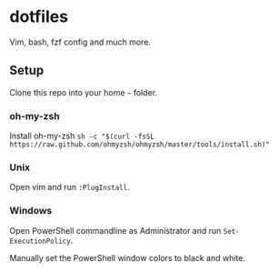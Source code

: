 # dotfiles

Vim, bash, fzf config and much more.

## Setup

Clone this repo into your home `~` folder.

### oh-my-zsh 

Install oh-my-zsh `sh -c "$(curl -fsSL https://raw.github.com/ohmyzsh/ohmyzsh/master/tools/install.sh)"`

### Unix

Open vim and run `:PlugInstall`.

### Windows

Open PowerShell commandline as Administrator and run `Set-ExecutionPolicy`.

Manually set the PowerShell window colors to black and white.
